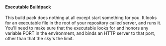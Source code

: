 #### Executable Buildpack

This build pack does nothing at all except start something for you.  It looks for
an executable file in the root of your repository called server, and runs it.  You'll need
to make sure that the executable looks for and honors any variable PORT in the environment, and binds an HTTP server to that port, other than that the sky's the limit.
